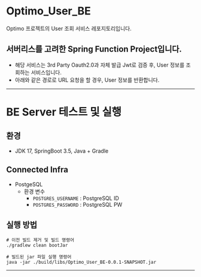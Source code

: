 # Optimo_User_BE
Optimo 프로젝트의 User 조회 서비스 레포지토리입니다.

## 서버리스를 고려한 Spring Function Project입니다.
- 해당 서비스는 3rd Party Oauth2.0과 자체 발급 Jwt로 검증 후, User 정보를 조회하는 서비스입니다.
- 아래와 같은 경로로 URL 요청을 할 경우, User 정보를 반환합니다.

---
# BE Server 테스트 및 실행

## 환경

- JDK 17, SpringBoot 3.5, Java + Gradle

## Connected Infra

- PostgeSQL
  - 환경 변수
    - `POSTGRES_USERNAME` : PostgreSQL ID
    - `POSTGRES_PASSWORD` : PostgreSQL PW

## 실행 방법
```
# 이전 빌드 제거 및 빌드 명령어
./gradlew clean bootJar

# 빌드된 jar 파일 실행 명령어
java -jar ./build/libs/Optimo_User_BE-0.0.1-SNAPSHOT.jar

```


---

